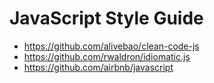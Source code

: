 # JavaScript Style Guide


- https://github.com/alivebao/clean-code-js
- https://github.com/rwaldron/idiomatic.js
- https://github.com/airbnb/javascript
